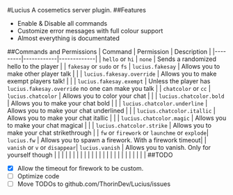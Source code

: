 #Lucius
A cosemetics server plugin.
##Features
 - Enable & Disable all commands
 - Customize error messages with full colour support
 - Almost everything is documentated

##Commands and Permissions
| Command | Permission | Description |
|---------|------------|-------------|
| `hello` or `hi` | `none` | Sends a randomized hello to the player |
| `fakesay` or `sudo` or `fs` | `lucius.fakesay` | Allows you to make other player talk |
|  | `lucius.fakesay.override` | Allows you to make exempt players talk! |
|  | `lucius.fakesay.exempt` | Unless the player has `lucius.fakesay.override` no one can make you talk |
| `chatcolor` or  `cc` | `lucius.chatcolor` | Allows you to color your chat |
|  | `lucius.chatcolor.bold` | Allows you to make your chat bold |
|  | `lucius.chatcolor.underline` | Allows you to make your chat underlined |
|  | `lucius.chatcolor.itallic` | Allows you to make your chat itallic |
|  | `lucius.chatcolor.magic` | Allows you to make your chat magical |
|  | `lucius.chatcolor.strike` | Allows you to make your chat strikethrough |
| `fw` or `firework` or `launchme` or `explode`| `lucius.fw` | Allows you to spawn a firework. With a firework timeout|
| `vanish` or `v` or `disappear`| `lucius.vanish`  | Allows you to vanish. Only for yourself though |
|  |  |  |
|  |  |  |
|  |  |  |
|  |  |  |
|  |  |  |
|  |  |  |
##TODO
 - [x] Allow the timeout for firework to be custom.
 - [ ] Optimize code
 - [ ] Move TODOs to github.com/ThorinDev/Lucius/issues